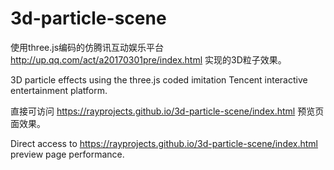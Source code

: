 # 3d-particle-scene

使用three.js编码的仿腾讯互动娱乐平台 http://up.qq.com/act/a20170301pre/index.html 实现的3D粒子效果。

3D particle effects using the three.js coded imitation Tencent interactive entertainment platform.

直接可访问 https://rayprojects.github.io/3d-particle-scene/index.html 预览页面效果。

Direct access to https://rayprojects.github.io/3d-particle-scene/index.html preview page performance.

